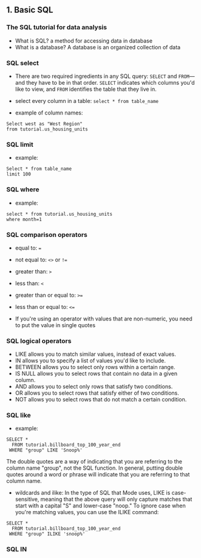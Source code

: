 ## 1. Basic SQL

### The SQL tutorial for data analysis

- What is SQL? a method for accessing data in database
- What is a database? A database is an organized collection of data


### SQL select

- There are two required ingredients in any SQL query: ```SELECT``` and ```FROM```—and they have to be in that order. ```SELECT``` indicates which columns you'd like to view, and ```FROM``` identifies the table that they live in.

- select every column in a table: ```select * from table_name```

- example of column names:

```
Select west as "West Region"
from tutorial.us_housing_units

```

### SQL limit

- example:

```
Select * from table_name
limit 100
```


### SQL where

- example:

```
select * from tutorial.us_housing_units
where month=1

```


### SQL comparison operators


- equal to: ```=```
- not equal to: ```<>``` or ```!=```
- greater than: ```>```
- less than: ```<```
- greater than or equal to: ```>=```
- less than or equal to: ```<=```


- If you're using an operator with values that are non-numeric, you need to put the value in single quotes


### SQL logical operators

- LIKE allows you to match similar values, instead of exact values.
- IN allows you to specify a list of values you'd like to include.
- BETWEEN allows you to select only rows within a certain range.
- IS NULL allows you to select rows that contain no data in a given column.
- AND allows you to select only rows that satisfy two conditions.
- OR allows you to select rows that satisfy either of two conditions.
- NOT allows you to select rows that do not match a certain condition.

### SQL like

- example:
```
SELECT *
  FROM tutorial.billboard_top_100_year_end
 WHERE "group" LIKE 'Snoop%'
```

The double quotes are a way of indicating that you are referring to the column name "group", not the SQL function. In general, putting double quotes around a word or phrase will indicate that you are referring to that column name.

- wildcards and ilike: In the type of SQL that Mode uses, LIKE is case-sensitive, meaning that the above query will only capture matches that start with a capital "S" and lower-case "noop." To ignore case when you're matching values, you can use the ILIKE command:

```
SELECT *
  FROM tutorial.billboard_top_100_year_end
 WHERE "group" ILIKE 'snoop%'
```

### SQL IN
